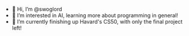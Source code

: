 - 👋 Hi, I’m @swoglord
- 👀 I’m interested in AI, learning more about programming in general!
- 🌱 I’m currently finishing up Havard's CS50, with only the final project left!

<!---
swoglord/swoglord is a ✨ special ✨ repository because its `README.md` (this file) appears on your GitHub profile.
You can click the Preview link to take a look at your changes.
--->
